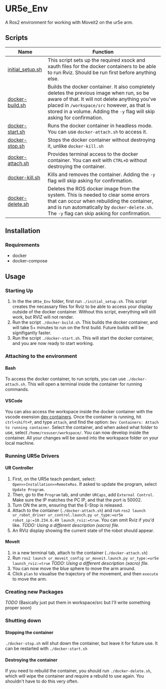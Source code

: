 # UR5e_Env

A Ros2 environment for working with Moveit2 on the ur5e arm.

## Scripts

|Name|Function|
|-|-|
|[initial_setup.sh](https://github.com/Kibibibit/UR5e_Env/blob/main/initial_setup.sh)| This script sets up the required xsock and xauth files for the docker containers to be able to run Rviz. Should be run first before anything else. |
|[docker-build.sh](https://github.com/Kibibibit/UR5e_Env/blob/main/docker-build.sh)| Builds the docker container. It also completely deletes the previous image when run, so be aware of that. It will not delete anything you've placed in `/workspace/src` however, as that is stored in a volume. Adding the `-y` flag will skip asking for confirmation.|
|[docker-start.sh](https://github.com/Kibibibit/UR5e_Env/blob/main/docker-start.sh)| Runs the docker container in headless mode. You can use `docker-attach.sh` to access it. |
|[docker-stop.sh](https://github.com/Kibibibit/UR5e_Env/blob/main/docker-stop.sh)| Stops the docker container without destroying it, unlike `docker-kill.sh` |
|[docker-attach.sh](https://github.com/Kibibibit/UR5e_Env/blob/main/docker-attach.sh)| Provides terminal access to the docker container. You can exit with `CTRL+D` without destroying the container. |
|[docker-kill.sh](https://github.com/Kibibibit/UR5e_Env/blob/main/docker-kill.sh)| Kills and removes the container. Adding the `-y` flag will skip asking for confirmation.|
|[docker-delete.sh](https://github.com/Kibibibit/UR5e_Env/blob/main/docker-delete.sh)| Deletes the ROS docker image from the system. This is needed to clear some errors that can occur when rebuilding the container, and is run automatically by `docker-delete.sh`. The `-y` flag can skip asking for confirmation.|

## Installation
### Requirements
- docker
- docker-compose

## Usage

### Starting Up
1. In the the `UR5e_Env` folder, first run `./initial_setup.sh`. This script creates the necassary files for Rviz to be able to access your display outside of the docker container. Without this script, everything will still work, but RVIZ will not render.
2. Run the script `./docker-build.sh`. This builds the docker container, and will take 5+ minutes to run on the first build. Future builds will be signifigantly faster.
3. Run the script `./docker-start.sh`. This will start the docker container, and you are now ready to start working.

### Attaching to the environment
#### Bash
To access the docker container, to run scripts, you can use `./docker-attach.sh`. This will open a terminal inside the container for running commands.
#### VSCode
You can also access the workspace inside the docker container with the vscode exension [dev containers](https://marketplace.visualstudio.com/items?itemName=ms-vscode-remote.remote-containers). Once the container is running, hit `ctrl+shift+P`, and type `attach`, and find the option: `Dev Containers: Attach to running container`. Select the container, and when asked what folder to use, select `/home/rosuser/workspace/`. You can now develop inside the container. All your changes will be saved into the workspace folder on your local machine.

### Running UR5e Drivers
#### UR Controller
1. First, on the UR5e teach pendant, select: `Open>>Installation>>RemoteRos`. If asked to update the program, select `Update Program`.
2. Then, go to the `Program` tab, and under `URCaps`, add `External Control`. Make sure the IP matches the PC IP, and that the port is 50002.
3. Turn ON the arm, ensuring that the E-Stop is released.
4. Attach to the container (`./docker-attach.sh`) and run `ros2 launch ur_robot_driver ur_control.launch.py ur_type:=ur5e robot_ip:=10.234.6.49 launch_rviz:=true`. You can omit Rviz if you'd like. *TODO: Using a different description (xacro) file.*
5. An RViz display showing the current state of the robot should appear.
#### MoveIt
1. in a new terminal tab, attach to the container (`./docker-attach.sh`)
2. Run `ros2 launch ur_moveit_config ur_moveit.launch.py ur_type:=ur5e launch_rviz:=true` *TODO: Using a different description (xacro) file.*
3. You can now move the blue sphere to move the arm around.
4. Click `plan` to visualise the trajectory of the movement, and then `execute` to move the arm.

### Creating new Packages
*TODO* (Basically just put them in workspace/src but I'll write something proper soon)

### Shutting down
#### Stopping the container
`./docker-stop.sh` will shut down the container, but leave it for future use. It can be restarted with `./docker-start.sh`
#### Destroying the container
If you need to rebuild the container, you should run `./docker-delete.sh`, which will wipe the container and require a rebuild to use again. You shouldn't have to do this very often.


